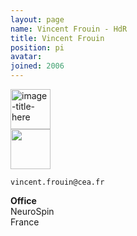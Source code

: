 ```yaml
---
layout: page
name: Vincent Frouin - HdR
title: Vincent Frouin
position: pi
avatar: 
joined: 2006
---
```


<!-- Section
- _Genetic researcher, CEA Evry_<br>
- _Data integration, CEA Saclay_
-->
 
<a href="https://joliot.cea.fr/drf/joliot/Pages/Entites_de_recherche/neurospin/BAOBAB/GAIA.aspx" class="image" target="_blank"><img src="{{site.url}}/{{site.baseurl}}/assets/images/cea.png" width="64" height="64" alt="image-title-here" /></a><br>
<a href="https://orcid.org/0000-0001-9360-6623" class="image" target="_blank"><img src="{{site.url}}/{{site.baseurl}}/assets/images/orcid.jpg" width="64" height="64" a
lt="image-title-here" /></a>



<i class="fa fa-envelope-o"></i> `vincent.frouin@cea.fr`

**Office**<br>
NeuroSpin <br>
France

<!-- Section
[Vincent](http://brainomics.org/) Researches.
-->

